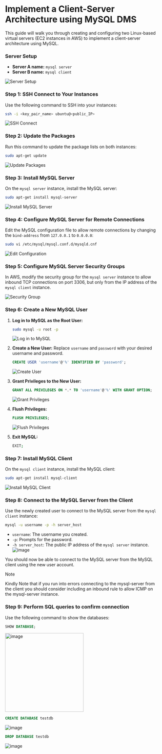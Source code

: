 # Implement a Client-Server Architecture using MySQL DMS

This guide will walk you through creating and configuring two Linux-based virtual servers (EC2 instances in AWS) to implement a client-server architecture using MySQL.

### Server Setup
- **Server A name:** `mysql server`
- **Server B name:** `mysql client`

![Server Setup](https://github.com/gideonsngo/DevOpsTraining/assets/74353147/e3215d64-5b2f-4cf1-b9df-1bc2c05ee4ec)

### Step 1: SSH Connect to Your Instances
Use the following command to SSH into your instances:

```bash
ssh -i <key_pair_name> ubuntu@<public_IP>
```

![SSH Connect](https://github.com/gideonsngo/DevOpsTraining/assets/74353147/429fab56-4981-4416-a42d-6aaa7de05a46)

### Step 2: Update the Packages
Run this command to update the package lists on both instances:

```bash
sudo apt-get update
```

![Update Packages](https://github.com/gideonsngo/DevOpsTraining/assets/74353147/d5d56b10-d1f8-40aa-a2c5-b3287246f998)

### Step 3: Install MySQL Server
On the `mysql server` instance, install the MySQL server:

```bash 
sudo apt-get install mysql-server
```

![Install MySQL Server](https://github.com/gideonsngo/DevOpsTraining/assets/74353147/dae78a39-a78c-4a5b-8eee-63eeb6d0ab4e)

### Step 4: Configure MySQL Server for Remote Connections
Edit the MySQL configuration file to allow remote connections by changing the `bind-address` from `127.0.0.1` to `0.0.0.0`:

```bash
sudo vi /etc/mysql/mysql.conf.d/mysqld.cnf
```

![Edit Configuration](https://github.com/gideonsngo/DevOpsTraining/assets/74353147/2cca4a32-9cc2-4b8e-a7d9-7ea9086c88a2)

### Step 5: Configure MySQL Server Security Groups
In AWS, modify the security group for the `mysql server` instance to allow inbound TCP connections on port 3306, but only from the IP address of the `mysql client` instance.

![Security Group](https://github.com/gideonsngo/DevOpsTraining/assets/74353147/0a90a188-8a29-4c6a-b42f-4582d0c56c8b)

### Step 6: Create a New MySQL User
1. **Log in to MySQL as the Root User:**
   ```bash
   sudo mysql -u root -p
   ```

   ![Log in to MySQL](https://github.com/gideonsngo/DevOpsTraining/assets/74353147/9e6031e0-1a2b-4a52-9354-635c369e94b3)

2. **Create a New User:**
   Replace `username` and `password` with your desired username and password.
   ```sql
   CREATE USER 'username'@'%' IDENTIFIED BY 'password';
   ```

   ![Create User](https://github.com/gideonsngo/DevOpsTraining/assets/74353147/42c4f8dd-e18d-4d59-b6aa-d1f62ecadfe7)

3. **Grant Privileges to the New User:**
   ```sql
   GRANT ALL PRIVILEGES ON *.* TO 'username'@'%' WITH GRANT OPTION;
   ```

   ![Grant Privileges](https://github.com/gideonsngo/DevOpsTraining/assets/74353147/f561d7f4-3107-42e8-b0a1-af9eef87b680)

4. **Flush Privileges:**
   ```sql
   FLUSH PRIVILEGES;
   ```

   ![Flush Privileges](https://github.com/gideonsngo/DevOpsTraining/assets/74353147/523f324a-e608-47dc-8420-c4876b91ec86)

5. **Exit MySQL:**
   ```bash
   EXIT;
   ```

### Step 7: Install MySQL Client
On the `mysql client` instance, install the MySQL client:

```bash
sudo apt-get install mysql-client
```

![Install MySQL Client](https://github.com/gideonsngo/DevOpsTraining/assets/74353147/4c356059-37af-436b-a8bc-5106f695a8e8)

### Step 8: Connect to the MySQL Server from the Client
Use the newly created user to connect to the MySQL server from the `mysql client` instance:

```bash
mysql -u username -p -h server_host
```

- `username`: The username you created.
- `-p`: Prompts for the password.
- `-h server_host`: The public IP address of the `mysql server` instance.
![image](https://github.com/gideonsngo/DevOpsTraining/assets/74353147/932f9dc8-6b28-4c03-ac9d-c6eb44d4047f)

You should now be able to connect to the MySQL server from the MySQL client using the new user account.  
> [!NOTE]
> Kindly Note that if you run into errors connecting to the mysql-server from the client you should consider including an inbound rule to allow ICMP on the mysql-server instance.

### Step 9: Perform SQL queries to confirm connection
Use the following command to show the databases:

```sql
SHOW DATABASE;
```
<img width="257" alt="image" src="https://github.com/gideonsngo/DevOpsTraining/assets/74353147/07bd7d6c-7ee3-4524-91f5-fe7adeff8adb">  

```sql
CREATE DATABASE testdb
```
![image](https://github.com/gideonsngo/DevOpsTraining/assets/74353147/fcaecf51-8dbd-451f-b62e-11f03dfc6434)  

```sql
DROP DATABASE testdb
```
![image](https://github.com/gideonsngo/DevOpsTraining/assets/74353147/5da4d269-17dc-4022-bfcd-20d3f37b7792)


